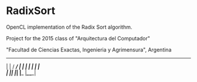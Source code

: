 # RadixSort
OpenCL implementation of the Radix Sort algorithm.

Project for the 2015 class of "Arquitectura del Computador"

"Facultad de Ciencias Exactas, Ingenieria y Agrimensura", Argentina

 _     ____ ____
| |   / ___/ ___|
| |  | |  | |    
| |__| |__| |___ 
|_____\____\____|
